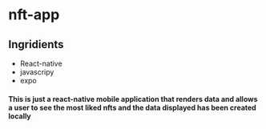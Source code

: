 # nft-app

<h2>Ingridients</h2>
<ul>
  <li>React-native</li>
  <li>javascripy</li>
  <li>expo</li>
</ul>

<h4>This is just a react-native mobile application that renders data and allows a user
to see the most liked nfts and the data displayed has been created locally</h4>
